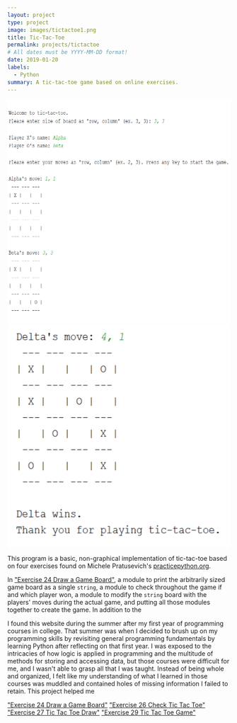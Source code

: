 ```yaml
---
layout: project
type: project
image: images/tictactoe1.png
title: Tic-Tac-Toe
permalink: projects/tictactoe
# All dates must be YYYY-MM-DD format!
date: 2019-01-20
labels:
  - Python
summary: A tic-tac-toe game based on online exercises.
---
```


<div class="ui medium rounded images">
  <img class="ui image" src="../images/tictactoe1.png">
  <img class="ui image" src="../images/tictactoe2.png">
</div>


This program is a basic, non-graphical implementation of tic-tac-toe based on four exercises found on Michele Pratusevich's [practicepython.org](https://www.practicepython.org/about/). 

In ["Exercise 24 Draw a Game Board"](https://www.practicepython.org/exercise/2014/12/27/24-draw-a-game-board.html), a module to print the arbitrarily sized game board as a single ```string```, a module to check throughout the game if and which player won, a module to modify the ```string``` board with the players' moves during the actual game, and putting all those modules together to create the game. In addition to the 


I found this website during the summer after my first year of programming courses in college. That summer was when I decided to brush up on my programming skills by revisiting general programming fundamentals by learning Python after reflecting on that first year. I was exposed to the intricacies of how logic is applied in programming and the multitude of methods for storing and accessing data, but those courses were difficult for me, and I wasn't able to grasp all that I was taught. Instead of being whole and organized, I felt like my understanding of what I learned in those courses was muddled and contained holes of missing information I failed to retain. This project helped me 



["Exercise 24 Draw a Game Board"](https://www.practicepython.org/exercise/2014/12/27/24-draw-a-game-board.html)
["Exercise 26 Check Tic Tac Toe"](https://www.practicepython.org/exercise/2015/11/16/26-check-tic-tac-toe.html)
["Exercise 27 Tic Tac Toe Draw"](https://www.practicepython.org/exercise/2015/11/26/27-tic-tac-toe-draw.html)
["Exercise 29 Tic Tac Toe Game"](https://www.practicepython.org/exercise/2016/08/03/29-tic-tac-toe-game.html)









